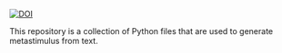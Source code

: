 [![DOI](https://zenodo.org/badge/DOI/10.5281/zenodo.4539755.svg)](https://doi.org/10.5281/zenodo.4539755)


This repository is a collection of Python files that are used to generate metastimulus from text.


